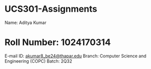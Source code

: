 # UCS301-Assignments

Name: Aditya Kumar  
# Roll Number: 1024170314
E-mail ID: akumar8_be24@thapar.edu
Branch: Computer Science and Engineering (COPC)
Batch: 2Q32
